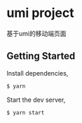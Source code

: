 # umi project

基于umi的移动端页面

## Getting Started

Install dependencies,

```bash
$ yarn
```

Start the dev server,

```bash
$ yarn start
```

